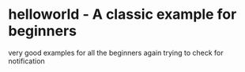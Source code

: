 # helloworld - A classic example for beginners
very good examples for all the beginners
again trying to check for notification
